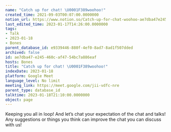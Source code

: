 ```yaml
---
name: "Catch up for chat! \U0001F389woohoo!"
created_time: 2021-09-03T00:07:00.0000000
notion_url: https://www.notion.so/Catch-up-for-chat-woohoo-ae7dba47e245460caf4754bc7a886eaf
last_edited_time: 2023-01-17T14:26:00.0000000
tags:
- Talk
- 2023-01-18
- Bones
parent_database_id: e9339446-880f-4ef0-8ad7-8ad1f507dded
archived: false
id: ae7dba47-e245-460c-af47-54bc7a886eaf
hosts: Bones
title: "Catch up for chat! \U0001F389woohoo!"
indexDate: 2023-01-18
platform: Google Meet
language_level: No limit
meeting_link: https://meet.google.com/jii-vdfc-nre
parent_type: database_id
talktime: 2023-01-18T21:10:00.0000000
object: page
---
```


Keeping you all in loop! And let’s chat your expectation of the chat and talks!
Any suggestions or things you think can improve the chat you can discuss with us!





